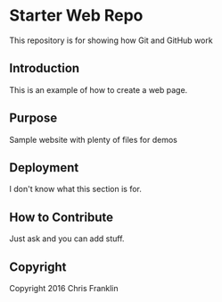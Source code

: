 # Starter Web Repo

This repository is for showing how Git and GitHub work

## Introduction	
This is an example of how to create a web page.

## Purpose

Sample website with plenty of files for demos

## Deployment
I don't know what this section is for.

## How to Contribute
Just ask and you can add stuff.

## Copyright
Copyright 2016 Chris Franklin